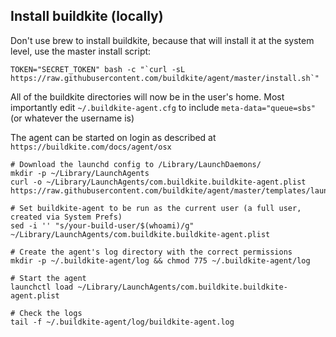 ## Install buildkite (locally)

Don't use brew to install buildkite, because that will install it at the system level, use the master install script:

    TOKEN="SECRET_TOKEN" bash -c "`curl -sL https://raw.githubusercontent.com/buildkite/agent/master/install.sh`"

All of the buildkite directories will now be in the user's home. Most importantly edit `~/.buildkite-agent.cfg` to include `meta-data="queue=sbs"` (or whatever the username is)

The agent can be started on login as described at `https://buildkite.com/docs/agent/osx`

    # Download the launchd config to /Library/LaunchDaemons/
    mkdir -p ~/Library/LaunchAgents
    curl -o ~/Library/LaunchAgents/com.buildkite.buildkite-agent.plist https://raw.githubusercontent.com/buildkite/agent/master/templates/launchd_local_with_gui.plist

    # Set buildkite-agent to be run as the current user (a full user, created via System Prefs)
    sed -i '' "s/your-build-user/$(whoami)/g" ~/Library/LaunchAgents/com.buildkite.buildkite-agent.plist

    # Create the agent's log directory with the correct permissions
    mkdir -p ~/.buildkite-agent/log && chmod 775 ~/.buildkite-agent/log

    # Start the agent
    launchctl load ~/Library/LaunchAgents/com.buildkite.buildkite-agent.plist

    # Check the logs
    tail -f ~/.buildkite-agent/log/buildkite-agent.log
